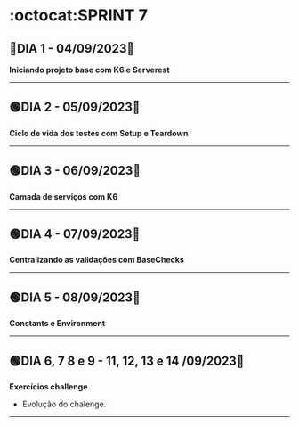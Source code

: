 # :octocat:SPRINT 7
## :red_circle:DIA 1 - 04/09/2023:pushpin:
**Iniciando projeto base com K6 e Serverest**

---
## :green_circle:DIA 2 - 05/09/2023:pushpin:
**Ciclo de vida dos testes com Setup e Teardown**

---
## :green_circle:DIA 3 - 06/09/2023:pushpin:
**Camada de serviços com K6**

---
## :green_circle:DIA 4 - 07/09/2023:pushpin:
**Centralizando as validações com BaseChecks**

---
## :green_circle:DIA 5 - 08/09/2023:pushpin:
**Constants e Environment**

---
## :green_circle:DIA 6, 7 8 e 9 - 11, 12, 13 e 14 /09/2023:pushpin:
**Exercícios challenge**
- Evolução do chalenge.
---
